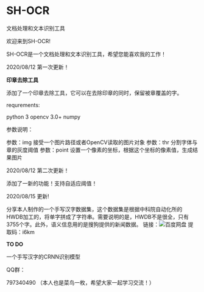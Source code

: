 # SH-OCR

文档处理和文本识别工具

欢迎来到SH-OCR!

SH-OCR是一个文档处理和文本识别工具，希望您能喜欢我的工作！

2020/08/12 第一次更新！

**印章去除工具**

添加了一个印章去除工具，它可以在去除印章的同时，保留被章覆盖的字。

requrements:

python 3
opencv 3.0+
numpy

参数说明：

参数：img 接受一个图片路径或者OpenCV读取的图片对象
参数：thr 分割字体与章的灰度阈值
参数：point 设置一个像素的坐标，根据这个坐标的像素值，生成结果图片


2020/08/12 第二次更新！

添加了一新的功能！支持自适应阈值！

2020/08/15 更新!

分享本人制作的一个手写汉字数据集，这个数据集是根据中科院自动化所的HWDB加工的，将单字拼成了字符串。需要说明的是，HWDB不是很全，只有3755个字。此外，语义信息用的是搜狗提供的新闻数据。
链接：![百度网盘](https://pan.baidu.com/s/1hpaRBDvswOlyigpZ8460AA)
提取码：i6km
 
 
 **TO DO**
 
 一个手写汉字的CRNN识别模型
 
 QQ群：
 
 797340490
 （本人也是菜鸟一枚，希望大家一起学习交流！）












